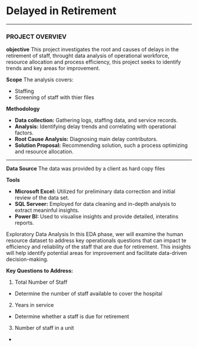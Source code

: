 # Delayed in Retirement
---
### PROJECT OVERVIEV
**objective**
This project investigates the root and causes of delays in the retirement of staff, throught data analysis of operational workforce, resource allocation and process efficiency, this project seeks to identify trends and key areas for improvement.

**Scope**
The analysis covers:
+ Staffing
+ Screening of staff with thier files

**Methodology**
+ **Data collection:** Gathering logs, staffing data, and service records.
+ **Analysis:** Identifying delay trends and correlating with operational factors.
+ **Root Cause Analysis:** Diagnosing main delay contributors.
+ **Solution Proposal:** Recommending solution, such a process optimizing and resource allocation.

---
**Data Source**
The data was provided by a client as hard copy files

**Tools**
+ **Microsoft Excel:** Utilized for preliminary data correction and initial review of the data set.
+ **SQL Serveer:** Employed for data cleaning and in-depth analysis to extract meaninful insights.
+ **Power BI:** Used to visualise insights and provide detailed, interatins reports.

Exploratory Data Analysis
In this EDA phase, wer will examine the human resource dataset to address key operationals questions that can impact te efficiency and reliability of the staff that are due for retirement. This insights will help identify potential areas for improvement and facilitate data-driven decision-making.

**Key Questions to Address:**
1.  Total Number of Staff
  +  Determine the number of staff available to cover the hospital
2.  Years in service
  + Determine whether a staff is due for retirement
3.  Number of staff in a unit
  +

